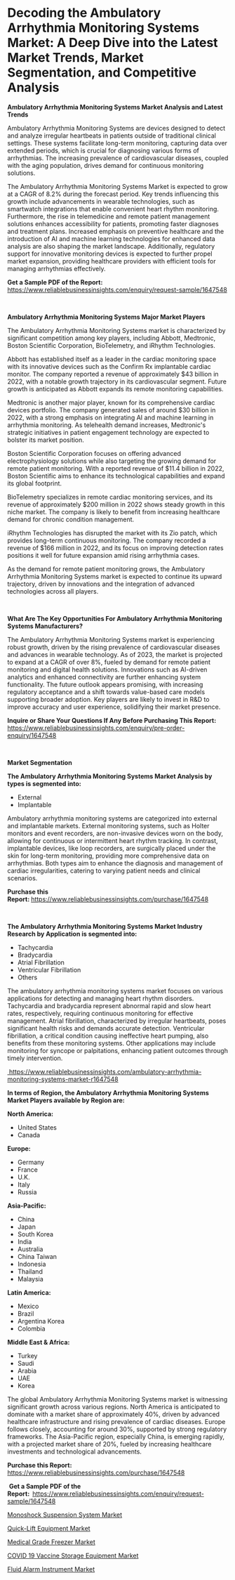 <p><h1>Decoding the Ambulatory Arrhythmia Monitoring Systems Market: A Deep Dive into the Latest Market Trends, Market Segmentation, and Competitive Analysis</h1></p><p><strong>Ambulatory Arrhythmia Monitoring Systems Market Analysis and Latest Trends</strong></p>
<p><p>Ambulatory Arrhythmia Monitoring Systems are devices designed to detect and analyze irregular heartbeats in patients outside of traditional clinical settings. These systems facilitate long-term monitoring, capturing data over extended periods, which is crucial for diagnosing various forms of arrhythmias. The increasing prevalence of cardiovascular diseases, coupled with the aging population, drives demand for continuous monitoring solutions.</p><p>The Ambulatory Arrhythmia Monitoring Systems Market is expected to grow at a CAGR of 8.2% during the forecast period. Key trends influencing this growth include advancements in wearable technologies, such as smartwatch integrations that enable convenient heart rhythm monitoring. Furthermore, the rise in telemedicine and remote patient management solutions enhances accessibility for patients, promoting faster diagnoses and treatment plans. Increased emphasis on preventive healthcare and the introduction of AI and machine learning technologies for enhanced data analysis are also shaping the market landscape. Additionally, regulatory support for innovative monitoring devices is expected to further propel market expansion, providing healthcare providers with efficient tools for managing arrhythmias effectively.</p></p>
<p><strong>Get a Sample PDF of the Report:&nbsp;</strong> <a href="https://www.reliablebusinessinsights.com/enquiry/request-sample/1647548?utm_campaign=1138&utm_medium=2&utm_source=Github&utm_content=ia&utm_term=27102024&utm_id=ambulatory-arrhythmia-monitoring-systems">https://www.reliablebusinessinsights.com/enquiry/request-sample/1647548</a></p>
<p>&nbsp;</p>
<p><strong>Ambulatory Arrhythmia Monitoring Systems Major Market Players</strong></p>
<p><p>The Ambulatory Arrhythmia Monitoring Systems market is characterized by significant competition among key players, including Abbott, Medtronic, Boston Scientific Corporation, BioTelemetry, and iRhythm Technologies. </p><p>Abbott has established itself as a leader in the cardiac monitoring space with its innovative devices such as the Confirm Rx implantable cardiac monitor. The company reported a revenue of approximately $43 billion in 2022, with a notable growth trajectory in its cardiovascular segment. Future growth is anticipated as Abbott expands its remote monitoring capabilities.</p><p>Medtronic is another major player, known for its comprehensive cardiac devices portfolio. The company generated sales of around $30 billion in 2022, with a strong emphasis on integrating AI and machine learning in arrhythmia monitoring. As telehealth demand increases, Medtronic's strategic initiatives in patient engagement technology are expected to bolster its market position.</p><p>Boston Scientific Corporation focuses on offering advanced electrophysiology solutions while also targeting the growing demand for remote patient monitoring. With a reported revenue of $11.4 billion in 2022, Boston Scientific aims to enhance its technological capabilities and expand its global footprint.</p><p>BioTelemetry specializes in remote cardiac monitoring services, and its revenue of approximately $200 million in 2022 shows steady growth in this niche market. The company is likely to benefit from increasing healthcare demand for chronic condition management.</p><p>iRhythm Technologies has disrupted the market with its Zio patch, which provides long-term continuous monitoring. The company recorded a revenue of $166 million in 2022, and its focus on improving detection rates positions it well for future expansion amid rising arrhythmia cases.</p><p>As the demand for remote patient monitoring grows, the Ambulatory Arrhythmia Monitoring Systems market is expected to continue its upward trajectory, driven by innovations and the integration of advanced technologies across all players.</p></p>
<p>&nbsp;</p>
<p><strong>What Are The Key Opportunities For Ambulatory Arrhythmia Monitoring Systems Manufacturers?</strong></p>
<p><p>The Ambulatory Arrhythmia Monitoring Systems market is experiencing robust growth, driven by the rising prevalence of cardiovascular diseases and advances in wearable technology. As of 2023, the market is projected to expand at a CAGR of over 8%, fueled by demand for remote patient monitoring and digital health solutions. Innovations such as AI-driven analytics and enhanced connectivity are further enhancing system functionality. The future outlook appears promising, with increasing regulatory acceptance and a shift towards value-based care models supporting broader adoption. Key players are likely to invest in R&D to improve accuracy and user experience, solidifying their market presence.</p></p>
<p><strong>Inquire or Share Your Questions If Any Before Purchasing This Report:</strong> <a href="https://www.reliablebusinessinsights.com/enquiry/pre-order-enquiry/1647548?utm_campaign=1138&utm_medium=2&utm_source=Github&utm_content=ia&utm_term=27102024&utm_id=ambulatory-arrhythmia-monitoring-systems">https://www.reliablebusinessinsights.com/enquiry/pre-order-enquiry/1647548</a></p>
<p>&nbsp;</p>
<p><strong>Market Segmentation</strong></p>
<p><strong>The Ambulatory Arrhythmia Monitoring Systems Market Analysis by types is segmented into:</strong></p>
<p><ul><li>External</li><li>Implantable</li></ul></p>
<p><p>Ambulatory arrhythmia monitoring systems are categorized into external and implantable markets. External monitoring systems, such as Holter monitors and event recorders, are non-invasive devices worn on the body, allowing for continuous or intermittent heart rhythm tracking. In contrast, implantable devices, like loop recorders, are surgically placed under the skin for long-term monitoring, providing more comprehensive data on arrhythmias. Both types aim to enhance the diagnosis and management of cardiac irregularities, catering to varying patient needs and clinical scenarios.</p></p>
<p><strong>Purchase this Report:&nbsp;</strong><a href="https://www.reliablebusinessinsights.com/purchase/1647548?utm_campaign=1138&utm_medium=2&utm_source=Github&utm_content=ia&utm_term=27102024&utm_id=ambulatory-arrhythmia-monitoring-systems">https://www.reliablebusinessinsights.com/purchase/1647548</a></p>
<p>&nbsp;</p>
<p><strong>The Ambulatory Arrhythmia Monitoring Systems Market Industry Research by Application is segmented into:</strong></p>
<p><ul><li>Tachycardia</li><li>Bradycardia</li><li>Atrial Fibrillation</li><li>Ventricular Fibrillation</li><li>Others</li></ul></p>
<p><p>The ambulatory arrhythmia monitoring systems market focuses on various applications for detecting and managing heart rhythm disorders. Tachycardia and bradycardia represent abnormal rapid and slow heart rates, respectively, requiring continuous monitoring for effective management. Atrial fibrillation, characterized by irregular heartbeats, poses significant health risks and demands accurate detection. Ventricular fibrillation, a critical condition causing ineffective heart pumping, also benefits from these monitoring systems. Other applications may include monitoring for syncope or palpitations, enhancing patient outcomes through timely intervention.</p></p>
<p><a href="https://www.reliablebusinessinsights.com/ambulatory-arrhythmia-monitoring-systems-market-r1647548?utm_campaign=1138&utm_medium=2&utm_source=Github&utm_content=ia&utm_term=27102024&utm_id=ambulatory-arrhythmia-monitoring-systems">&nbsp;https://www.reliablebusinessinsights.com/ambulatory-arrhythmia-monitoring-systems-market-r1647548</a></p>
<p><strong>In terms of Region, the Ambulatory Arrhythmia Monitoring Systems Market Players available by Region are:</strong></p>
<p>
    <p> <strong> North America: </strong>
        <ul>
            <li>United States</li>
            <li>Canada</li>
        </ul>
        </p> 
    <p> <strong> Europe: </strong>
        <ul>
            <li>Germany</li>
            <li>France</li>
            <li>U.K.</li>
            <li>Italy</li>
            <li>Russia</li>
        </ul>
        </p> 
    <p> <strong> Asia-Pacific: </strong>
        <ul>
            <li>China</li>
            <li>Japan</li>
            <li>South Korea</li>
            <li>India</li>
            <li>Australia</li>
            <li>China Taiwan</li>
            <li>Indonesia</li>
            <li>Thailand</li>
            <li>Malaysia</li>
        </ul>
        </p> 
    <p> <strong> Latin America: </strong>
        <ul>
            <li>Mexico</li>
            <li>Brazil</li>
            <li>Argentina Korea</li>
            <li>Colombia</li>
        </ul>
        </p> 
    <p> <strong> Middle East & Africa: </strong>
        <ul>
            <li>Turkey</li>
            <li>Saudi</li>
            <li>Arabia</li>
            <li>UAE</li>
            <li>Korea</li>
        </ul>
    </p>
    </p>
<p><p>The global Ambulatory Arrhythmia Monitoring Systems market is witnessing significant growth across various regions. North America is anticipated to dominate with a market share of approximately 40%, driven by advanced healthcare infrastructure and rising prevalence of cardiac diseases. Europe follows closely, accounting for around 30%, supported by strong regulatory frameworks. The Asia-Pacific region, especially China, is emerging rapidly, with a projected market share of 20%, fueled by increasing healthcare investments and technological advancements.</p></p>
<p><strong>Purchase this Report: </strong><a href="https://www.reliablebusinessinsights.com/purchase/1647548?utm_campaign=1138&utm_medium=2&utm_source=Github&utm_content=ia&utm_term=27102024&utm_id=ambulatory-arrhythmia-monitoring-systems">https://www.reliablebusinessinsights.com/purchase/1647548</a></p>
<p>&nbsp;<strong>Get a Sample PDF of the Report:&nbsp;&nbsp;</strong><a href="https://www.reliablebusinessinsights.com/enquiry/request-sample/1647548?utm_campaign=1138&utm_medium=2&utm_source=Github&utm_content=ia&utm_term=27102024&utm_id=ambulatory-arrhythmia-monitoring-systems">https://www.reliablebusinessinsights.com/enquiry/request-sample/1647548</a></p>
<p><strong></strong></p>
<p><p><a href="https://github.com/mynearvphamillwd7/Market-Research-Report-List-1/blob/main/monoshock-suspension-system-market.md?utm_campaign=1138&utm_medium=2&utm_source=Github&utm_content=ia&utm_term=27102024&utm_id=ambulatory-arrhythmia-monitoring-systems">Monoshock Suspension System Market</a></p><p><a href="https://issuu.com/reportprime-2/docs/quick-lift-equipment-market-size-20_43a27944f47b02?utm_campaign=1138&utm_medium=2&utm_source=Github&utm_content=ia&utm_term=27102024&utm_id=ambulatory-arrhythmia-monitoring-systems">Quick-Lift Equipment Market</a></p><p><a href="https://www.linkedin.com/pulse/medical-grade-freezer-industry-resonance-134-amplification-across-2efve?utm_campaign=1138&utm_medium=2&utm_source=Github&utm_content=ia&utm_term=27102024&utm_id=ambulatory-arrhythmia-monitoring-systems">Medical Grade Freezer Market</a></p><p><a href="https://www.linkedin.com/pulse/covid-19-vaccine-storage-equipment-market-pulse-138-expansion-tmjre?utm_campaign=1138&utm_medium=2&utm_source=Github&utm_content=ia&utm_term=27102024&utm_id=ambulatory-arrhythmia-monitoring-systems">COVID 19 Vaccine Storage Equipment Market</a></p><p><a href="https://issuu.com/reportprime-2/docs/fluid-alarm-instrument-market-size-_e553ffef24fee5?utm_campaign=1138&utm_medium=2&utm_source=Github&utm_content=ia&utm_term=27102024&utm_id=ambulatory-arrhythmia-monitoring-systems">Fluid Alarm Instrument Market</a></p></p>